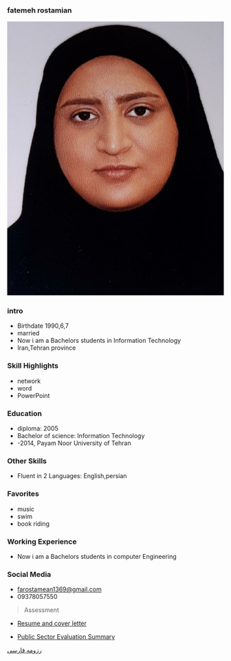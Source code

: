 ### fatemeh rostamian
<img src="pic.png">

### intro


+ Birthdate 1990,6,7
+ married
+ Now i am a Bachelors students in Information Technology
+ Iran,Tehran province 

### Skill Highlights



+ network 
+ word
+ PowerPoint 

### Education


+ diploma: 2005
+ Bachelor of science: Information Technology
+  -2014, Payam Noor University of Tehran

### Other Skills


+ Fluent in 2 Languages: English,persian

### Favorites


+ music 
+ swim
+ book riding 

### Working Experience


+ Now i am a Bachelors students in computer Engineering 


### Social Media



+ farostamean1369@gmail.com 
+ 09378057550 

>Assessment

+ [Resume and cover letter](https://github.com/fatemehrostamian/PNU_3991_AR/blob/main/XX_CV_CheckList_AR_3991.pdf)

+ [Public Sector Evaluation Summary](https://github.com/fatemehrostamian/PNU_3991_AR/blob/main/XX_GeneralSection_CheckList_AR_3991.pdf)



[رزومه فارسی](/resume-fa)


